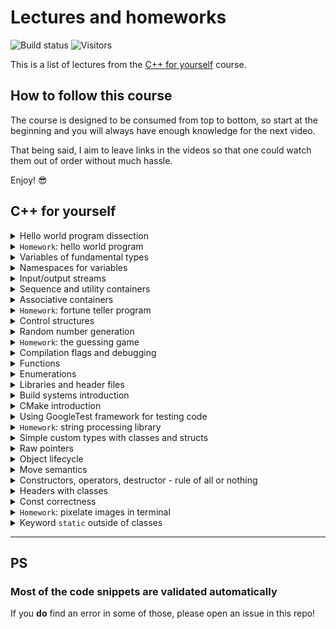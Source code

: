 # Lectures and homeworks

![Build status](https://img.shields.io/github/actions/workflow/status/cpp-for-yourself/supplementary-materials/action.yml?branch=main&label=Link%20and%20code%20validation&style=for-the-badge)
![Visitors](https://api.visitorbadge.io/api/visitors?path=code-for-yourself%2Fcode-for-yourself&labelColor=%23697689&countColor=%23263759)

This is a list of lectures from the [C++ for yourself](https://youtube.com/playlist?list=PLwhKb0RIaIS1sJkejUmWj-0lk7v_xgCuT) course.

## How to follow this course
The course is designed to be consumed from top to bottom, so start at the beginning and you will always have enough knowledge for the next video.

That being said, I aim to leave links in the videos so that one could watch them out of order without much hassle.

Enjoy! 😎

## C++ for yourself

<details>
<summary>
Hello world program dissection
</summary>

----------------------------------------------------------
[![Video thumbnail](https://img.youtube.com/vi/t2h1geGSww4/maxresdefault.jpg)](https://youtu.be/t2h1geGSww4)

[Lecture script](lectures/hello_world_dissection.md)
- First keywords
- What brackets mean
- What do different signs mean
- Intro to "scopes"
- Intro to functions
- Intro to includes
----------------------------------------------------------
</details>

<details>
<summary><code>Homework</code>: hello world program</summary>

----------------------------------------------------------
[Homework script](homeworks/homework_1/homework.md)
- Write a simple program that prints `Hello World!`
- Learn to compile and run simple programs
----------------------------------------------------------
</details>

<details>
<summary>
Variables of fundamental types
</summary>

----------------------------------------------------------
[![Video thumbnail](https://img.youtube.com/vi/0z0gvv_Tb_U/maxresdefault.jpg)](https://youtu.be/0z0gvv_Tb_U)

[Lecture script](lectures/cpp_basic_types_and_variables.md)
- How to create variables of fundamental types
- Naming variables
- Using `const`, `constexpr` with variables
- References to variables
----------------------------------------------------------
</details>

<details>
<summary>
Namespaces for variables
</summary>

-----------------------------------------------------------
[![Video thumbnail](https://img.youtube.com/vi/cP2IDg4_BRk/maxresdefault.jpg)](https://youtu.be/cP2IDg4_BRk)

[Lecture script](lectures/namespaces_using.md)
- Namespaces with variables
- The word `using` with variables
----------------------------------------------------------
</details>

<details>
<summary>
Input/output streams
</summary>

----------------------------------------------------------
[![Video thumbnail](https://img.youtube.com/vi/hy3eOpZmxbY/maxresdefault.jpg)](https://youtu.be/hy3eOpZmxbY)

[Lecture script](lectures/more_useful_types.md)
- `std::cout`, `std::cerr`, `std::cin`
----------------------------------------------------------
</details>

<details>
<summary>
Sequence and utility containers
</summary>

----------------------------------------------------------
[![Video thumbnail](https://img.youtube.com/vi/dwkSVkGsvFk/maxresdefault.jpg)](https://youtu.be/dwkSVkGsvFk)

[Lecture script](lectures/more_useful_types.md)
- Sequence containers: `std::array`, `std::vector`, their usage and some caveats
- Pair container: `std::pair`
- Strings from STL: `std::string`
- Conversion to/from strings: `to_string`, `stoi`, `stod`, `stof`, etc.
- Aggregate initialization
----------------------------------------------------------
</details>

<details>
<summary>
Associative containers
</summary>

----------------------------------------------------------
[![Video thumbnail](https://img.youtube.com/vi/TCu76SYmVCg/maxresdefault.jpg)](https://youtu.be/TCu76SYmVCg)

[Lecture script](lectures/associative_containers.md)
- `std::map` and `std::unordered_map`
- Touch up on `std::set` and `std::unordered_set`
----------------------------------------------------------
</details>

<details>
<summary><code>Homework</code>: fortune teller program</summary>

----------------------------------------------------------
[Homework script](homeworks/homework_2/homework.md)
- Write a program that tells your C++ fortune
- It reads and writes data from and to terminal
- Stores and accesses these data in containers
----------------------------------------------------------
</details>

<details>
<summary>
Control structures
</summary>

----------------------------------------------------------
[![Video thumbnail](https://img.youtube.com/vi/jzgTxosgGIA/maxresdefault.jpg)](https://youtu.be/jzgTxosgGIA)

[Lecture script](lectures/control_structures.md)
- `if`, `switch` and ternary operator
- `for`, `while` and `do ... while`
----------------------------------------------------------
</details>

<details>
<summary>
Random number generation
</summary>

----------------------------------------------------------
[![Video thumbnail](https://img.youtube.com/vi/IUoqMTGGo6k/maxresdefault.jpg)](https://youtu.be/IUoqMTGGo6k)

[Lecture script](lectures/random_numbers.md)
- What are random numbers
- How to generate them in modern C++
- Why not to use `rand()`
----------------------------------------------------------
</details>

<details>
<summary><code>Homework</code>: the guessing game</summary>

----------------------------------------------------------
[![Video thumbnail](https://img.youtube.com/vi/TYs_xwihCNc/maxresdefault.jpg)](https://youtu.be/TYs_xwihCNc)

[Homework script](homeworks/homework_3/homework.md)
- A program that generates a number
- The user guesses this number
- The program tells the user if they are above or below with their guess (or if they've won)
----------------------------------------------------------
</details>

<details>
<summary>
Compilation flags and debugging
</summary>

----------------------------------------------------------
[![Video thumbnail](https://img.youtube.com/vi/NTlcDv7W2-c/maxresdefault.jpg)](https://youtu.be/NTlcDv7W2-c)

[Lecture script](lectures/compilation_debugging.md)
- Useful compilation flags
- Debugging a program with:
  - Print statements
  - `lldb` debugger
----------------------------------------------------------
</details>

<details>
<summary>
Functions
</summary>

----------------------------------------------------------
[![Video thumbnail](https://img.youtube.com/vi/RaSw0g2aPig/maxresdefault.jpg)](https://youtu.be/RaSw0g2aPig)

[Lecture script](lectures/functions.md)
- What is a function
- Declaration and definition
- Passing by reference
- Overloading
- Using default arguments
----------------------------------------------------------
</details>

<details>
<summary>
Enumerations
</summary>

----------------------------------------------------------
[![Video thumbnail](https://img.youtube.com/vi/4kZyQ-TwH00/maxresdefault.jpg)](https://youtu.be/4kZyQ-TwH00)

[Lecture script](lectures/enums.md)
- What are `enums`
- How to use them?
- Why not to use old style `enums`
----------------------------------------------------------
</details>

<details>
<summary>
Libraries and header files
</summary>

----------------------------------------------------------
[![Video thumbnail](https://img.youtube.com/vi/Lxo8ftglwXE/maxresdefault.jpg)](https://youtu.be/Lxo8ftglwXE)

[Lecture script](lectures/headers_and_libraries.md)
- Different types of libraries
  - Header-only
  - Static
  - Dynamic
- What is linking
- When to use the keyword `inline`
- Some common best practices
----------------------------------------------------------
</details>

<details>
<summary>
Build systems introduction
</summary>

----------------------------------------------------------
[![Video thumbnail](https://img.youtube.com/vi/kbk4DphsYPU/maxresdefault.jpg)](https://youtu.be/kbk4DphsYPU)

[Lecture script](lectures/build_systems.md)
- Intro to build systems
- Build commands as a script
- Build commands in a `Makefile`
----------------------------------------------------------
</details>

<details>
<summary>
CMake introduction
</summary>

----------------------------------------------------------
[![Video thumbnail](https://img.youtube.com/vi/UH6F6ypdYbw/maxresdefault.jpg)](https://youtu.be/UH6F6ypdYbw)

[Lecture script](lectures/cmake.md)
- Build process with CMake
- CMake Variables
- Targets and their properties
- Example CMake project
----------------------------------------------------------
</details>

<details>
<summary>
Using GoogleTest framework for testing code
</summary>

----------------------------------------------------------
[![Video thumbnail](https://img.youtube.com/vi/pxJoVRfpRPE/maxresdefault.jpg)](https://youtu.be/pxJoVRfpRPE)

[Lecture script](lectures/googletest.md)
- Explain what testing is for
- Explain what testing is
- Show how to download and setup googletest
- Show how to write a simple test
----------------------------------------------------------
</details>

<details>
<summary><code>Homework</code>: string processing library</summary>

----------------------------------------------------------
[![Video thumbnail](https://img.youtube.com/vi/f0x2qcFgu5o/maxresdefault.jpg)](https://youtu.be/f0x2qcFgu5o)

[Homework script](homeworks/homework_4/homework.md)
- You will write library that allows to split and trim strings
- You will learn how to:
  - Write a CMake project from scratch
  - Write your own libraries
  - Test them with googletest
  - Link them to binaries
----------------------------------------------------------
</details>

<details>
<summary>
Simple custom types with classes and structs
</summary>

----------------------------------------------------------
[![Video thumbnail](https://img.youtube.com/vi/IijP--Xf5kQ/maxresdefault.jpg)](https://youtu.be/IijP--Xf5kQ)

[Lecture script](lectures/classes_intro.md)
- Explain why the classes are needed
- Implement an example game about a car
- Define classes and structs more formally
----------------------------------------------------------
</details>

<details>
<summary>
Raw pointers
</summary>

----------------------------------------------------------
[![Video thumbnail](https://img.youtube.com/vi/pptRG345jnU/maxresdefault.jpg)](https://youtu.be/pptRG345jnU)

[Lecture script](lectures/raw_pointers.md)
- The pointer type
- Pointers = variables of pointer types
- How to get the data?
- Initialization and assignment
- Using const with pointers
- Non-const pointer to const data
- Constant pointer to non-const data
- Constant pointer to constant data
----------------------------------------------------------
</details>

<details>
<summary>
Object lifecycle
</summary>

----------------------------------------------------------
[![Video thumbnail](https://img.youtube.com/vi/TFoav6vhgdg/maxresdefault.jpg)](https://youtu.be/TFoav6vhgdg)

[Lecture script](lectures/object_lifecycle.md)
- Creating a new object
- What happens when an object dies
- Full class lifecycle explained
----------------------------------------------------------
</details>

<details>
<summary>
Move semantics
</summary>

----------------------------------------------------------
[![Video thumbnail](https://img.youtube.com/vi/kqQ90R0_GFI/maxresdefault.jpg)](https://youtu.be/kqQ90R0_GFI)

[Lecture script](lectures/move_semantics.md)
- Why we care about move semantics
- Let’s re-design move semantics from scratch
- How is it actually designed and called in Modern C++?

----------------------------------------------------------
</details>

<details>
<summary>
Constructors, operators, destructor - rule of all or nothing
</summary>

----------------------------------------------------------
[![Video thumbnail](https://img.youtube.com/vi/una89pkP9ms/maxresdefault.jpg)](https://youtu.be/una89pkP9ms)

[Lecture script](lectures/all_or_nothing.md)
- “Good style” as our guide
- What is “good style”
- Setting up the example
- Rule 1: destructor
- Rule 2: copy constructor
- Rule 3: copy assignment operator
- Rule 4: move constructor
- Rule 5: move assignment operator
- Now we (mostly) follow best practices
- Rule of 5 (and 3)
- The rule of “all or nothing”

----------------------------------------------------------
</details>

<details>
<summary>
Headers with classes
</summary>

----------------------------------------------------------
[![Video thumbnail](https://img.youtube.com/vi/9MB1nHDIM64/maxresdefault.jpg)](https://youtu.be/9MB1nHDIM64)

[Lecture script](lectures/headers_with_classes.md)
- What stays the same
- What is different
- Example to show it all

----------------------------------------------------------
</details>

<details>
<summary>Const correctness</summary>

----------------------------------------------------------
[![Video thumbnail](https://img.youtube.com/vi/WsBdxq319OY/maxresdefault.jpg)](https://youtu.be/WsBdxq319OY)

[Lecture script](lectures/const_correctness.md)
- What is const correctness
- Some rules and examples to follow in order to work with `const` correctly
----------------------------------------------------------
</details>

<details>
<summary><code>Homework</code>: pixelate images in terminal</summary>

----------------------------------------------------------
[![Video thumbnail](https://img.youtube.com/vi/Cj3x51iJdvM/maxresdefault.jpg)](https://youtu.be/Cj3x51iJdvM)

[Homework script](homeworks/homework_5/homework.md)
- You will write a library that allows to pixelate an image
- You will learn how to:
  - Work with classes
  - Use external libraries
    - Read images from disk using `stb_image.h`
    - Draw stuff in the terminal using `FTXUI` library
  - Manage memory allocated elsewhere correctly
  - Writing multiple libraries and binaries and linking them together
  - Manage a larger CMake project
----------------------------------------------------------
</details>

<details>
<summary>Keyword <code>static</code> outside of classes</summary>

----------------------------------------------------------
[![Video thumbnail](https://img.youtube.com/vi/mSLah6UHtkY/maxresdefault.jpg)](https://youtu.be/mSLah6UHtkY)

[Lecture script](lectures/static_outside_classes.md)
- Why we should not use `static` outside of classes
- Relation to storage duration
- Relation to linkage
- Why we should use `inline` instead

----------------------------------------------------------
</details>

---

## PS

### Most of the code snippets are validated automatically
If you **do** find an error in some of those, please open an issue in this repo!
